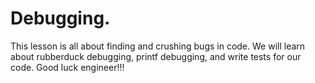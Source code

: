 # Debugging.
This lesson is all about finding and crushing bugs in code.
We will learn about rubberduck debugging, printf debugging, and write tests for our code.
Good luck engineer!!!
